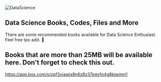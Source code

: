 <img src="https://github.com/PRAYFRME/PRAYFRME/blob/main/DataScience.png?raw=true" alt="DataScience">

## Data Science Books, Codes, Files and More
There are some recommended books available for Data Science Enthusiast. Feel free tpo add. 💝



## Books that are more than 25MB will be available here. Don't forget to check this out. 
https://app.box.com/s/zpf3vjawjx8n6z8z37peyfp4g8kjwmm1
